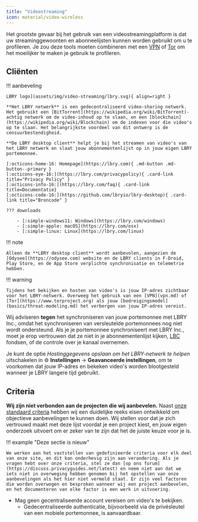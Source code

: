 ```yaml
---
title: "Videostreaming"
icon: material/video-wireless
---
```


Het grootste gevaar bij het gebruik van een videostreamingplatform is dat uw streaminggewoonten en abonneelijsten kunnen worden gebruikt om u te profileren. Je zou deze tools moeten combineren met een [VPN](vpn.md) of [Tor](https://www.torproject.org/) om het moeilijker te maken je gebruik te profileren.

## Cliënten

!!! aanbeveling

    LBRY logo](assets/img/video-streaming/lbry.svg){ align=right }
    
    **Het LBRY netwerk** is een gedecentraliseerd video-sharing netwerk. Het gebruikt een [BitTorrent](https://wikipedia.org/wiki/BitTorrent)-achtig netwerk om de video-inhoud op te slaan, en een [blockchain](https://wikipedia.org/wiki/Blockchain) om de indexen voor die video's op te slaan. Het belangrijkste voordeel van dit ontwerp is de censuurbestendigheid.
    
    **De LBRY desktop client** helpt je bij het streamen van video's van het LBRY netwerk en slaat jouw abonnementenlijst op in jouw eigen LBRY portemonnee.
    
    [:octicons-home-16: Homepage](https://lbry.com){ .md-button .md-button--primary }
    [:octicons-eye-16:](https://lbry.com/privacypolicy){ .card-link title="Privacy Policy" }
    [:octicons-info-16:](https://lbry.com/faq){ .card-link title=Documentatie}
    [:octicons-code-16:](https://github.com/lbryio/lbry-desktop){ .card-link title="Broncode" }
    
    ??? downloads
    
        - [:simple-windows11: Windows](https://lbry.com/windows)
        - [:simple-apple: macOS](https://lbry.com/osx)
        - [:simple-linux: Linux](https://lbry.com/linux)

!!! note

    Alleen de **LBRY desktop client** wordt aanbevolen, aangezien de [Odysee](https://odysee.com) website en de LBRY clients in F-Droid, Play Store, en de App Store verplichte synchronisatie en telemetrie hebben.

!!! warning

    Tijdens het bekijken en hosten van video's is jouw IP-adres zichtbaar voor het LBRY-netwerk. Overweeg het gebruik van een [VPN](vpn.md) of [Tor](https://www.torproject.org) als jouw [bedreigingsmodel](basics/threat-modeling.md) het verbergen van jouw IP-adres vereist.

Wij adviseren **tegen** het synchroniseren van jouw portemonnee met LBRY Inc., omdat het synchroniseren van versleutelde portemonnees nog niet wordt ondersteund. Als je je portemonnee synchroniseert met LBRY Inc., moet je erop vertrouwen dat ze niet in je abonnementenlijst kijken, [LBC](https://lbry.com/faq/earn-credits) fondsen, of de controle over je kanaal overnemen.

Je kunt de optie *Hostinggegevens opslaan om het LBRY-netwerk te helpen* uitschakelen in :gear: **Instellingen** → **Geavanceerde instellingen**, om te voorkomen dat jouw IP-adres en bekeken video's worden blootgesteld wanneer je LBRY langere tijd gebruikt.

## Criteria

**Wij zijn niet verbonden aan de projecten die wij aanbevelen.** Naast [onze standaard criteria](about/criteria.md) hebben wij een duidelijke reeks eisen ontwikkeld om objectieve aanbevelingen te kunnen doen. Wij stellen voor dat je zich vertrouwd maakt met deze lijst voordat je een project kiest, en jouw eigen onderzoek uitvoert om er zeker van te zijn dat het de juiste keuze voor je is.

!!! example "Deze sectie is nieuw"

    We werken aan het vaststellen van gedefinieerde criteria voor elk deel van onze site, en dit kan onderhevig zijn aan verandering. Als je vragen hebt over onze criteria, stel ze dan [op ons forum](https://discuss.privacyguides.net/latest) en neem niet aan dat we iets niet in overweging hebben genomen bij het opstellen van onze aanbevelingen als het hier niet vermeld staat. Er zijn veel factoren die worden overwogen en besproken wanneer wij een project aanbevelen, en het documenteren van elke factor is een werk in uitvoering.

- Mag geen gecentraliseerde account vereisen om video's te bekijken.
    - Gedecentraliseerde authenticatie, bijvoorbeeld via de privésleutel van een mobiele portemonnee, is aanvaardbaar.
